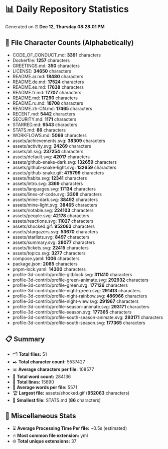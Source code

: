 # 📊 Daily Repository Statistics
Generated on ⏰ **Dec 12, Thursday 08:28:01 PM**

## 📂 File Character Counts (Alphabetically)
- CODE_OF_CONDUCT.md: **3391** characters
- Dockerfile: **1257** characters
- GREETINGS.md: **350** characters
- LICENSE: **34650** characters
- README.ar.md: **18480** characters
- README.de.md: **17524** characters
- README.es.md: **17638** characters
- README.fr.md: **17707** characters
- README.md: **17290** characters
- README.ru.md: **18708** characters
- README.zh-CN.md: **17465** characters
- RECENT.md: **5442** characters
- SECURITY.md: **1171** characters
- STARRED.md: **9543** characters
- STATS.md: **86** characters
- WORKFLOWS.md: **5066** characters
- assets/achievements.svg: **38309** characters
- assets/activity.svg: **24269** characters
- assets/all.svg: **237254** characters
- assets/default.svg: **42017** characters
- assets/github-snake-dark.svg: **132659** characters
- assets/github-snake-light.svg: **132659** characters
- assets/github-snake.gif: **475799** characters
- assets/habits.svg: **12341** characters
- assets/intro.svg: **3369** characters
- assets/languages.svg: **17134** characters
- assets/lines-of-code.svg: **3308** characters
- assets/mine-dark.svg: **38492** characters
- assets/mine-light.svg: **38465** characters
- assets/notable.svg: **224103** characters
- assets/people.svg: **42178** characters
- assets/reactions.svg: **11027** characters
- assets/shocked.gif: **952063** characters
- assets/stargazers.svg: **53670** characters
- assets/starlists.svg: **8497** characters
- assets/summary.svg: **28077** characters
- assets/tickets.svg: **22415** characters
- assets/topics.svg: **3277** characters
- compose.yaml: **1006** characters
- package.json: **2085** characters
- pnpm-lock.yaml: **14300** characters
- profile-3d-contrib/profile-gitblock.svg: **311410** characters
- profile-3d-contrib/profile-green-animate.svg: **292932** characters
- profile-3d-contrib/profile-green.svg: **177126** characters
- profile-3d-contrib/profile-night-green.svg: **291413** characters
- profile-3d-contrib/profile-night-rainbow.svg: **486966** characters
- profile-3d-contrib/profile-night-view.svg: **291967** characters
- profile-3d-contrib/profile-season-animate.svg: **293171** characters
- profile-3d-contrib/profile-season.svg: **177365** characters
- profile-3d-contrib/profile-south-season-animate.svg: **293171** characters
- profile-3d-contrib/profile-south-season.svg: **177365** characters

## 📋 Summary
- 🗂️ **Total files:** 51
- ✒️ **Total character count:** 5537427
- 📊 **Average characters per file:** 108577
- 📝 **Total word count:** 284136
- 🧾 **Total lines:** 15690
- 📐 **Average words per file:** 5571
- 🏆 **Largest file:** assets/shocked.gif (**952063** characters)
- 🥉 **Smallest file:** STATS.md (**86** characters)

## 🌟 Miscellaneous Stats
- ⌛ **Average Processing Time Per file:** ~0.5s (estimated)
- 🔥 **Most common file extension:** yml
- 🌐 **Total unique extensions:** 37
